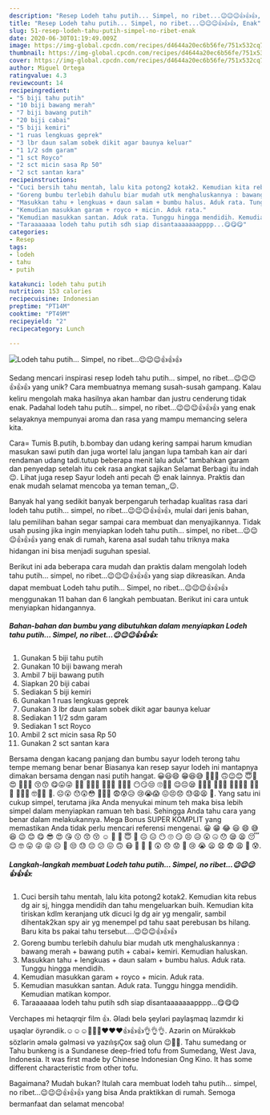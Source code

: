 ```yaml
---
description: "Resep Lodeh tahu putih... Simpel, no ribet...😉😉😉👍👍👍, Enak"
title: "Resep Lodeh tahu putih... Simpel, no ribet...😉😉😉👍👍👍, Enak"
slug: 51-resep-lodeh-tahu-putih-simpel-no-ribet-enak
date: 2020-06-30T01:19:49.009Z
image: https://img-global.cpcdn.com/recipes/d4644a20ec6b56fe/751x532cq70/lodeh-tahu-putih-simpel-no-ribet😉😉😉👍👍👍-foto-resep-utama.jpg
thumbnail: https://img-global.cpcdn.com/recipes/d4644a20ec6b56fe/751x532cq70/lodeh-tahu-putih-simpel-no-ribet😉😉😉👍👍👍-foto-resep-utama.jpg
cover: https://img-global.cpcdn.com/recipes/d4644a20ec6b56fe/751x532cq70/lodeh-tahu-putih-simpel-no-ribet😉😉😉👍👍👍-foto-resep-utama.jpg
author: Miguel Ortega
ratingvalue: 4.3
reviewcount: 14
recipeingredient:
- "5 biji tahu putih"
- "10 biji bawang merah"
- "7 biji bawang putih"
- "20 biji cabai"
- "5 biji kemiri"
- "1 ruas lengkuas geprek"
- "3 lbr daun salam sobek dikit agar baunya keluar"
- "1 1/2 sdm garam"
- "1 sct Royco"
- "2 sct micin sasa Rp 50"
- "2 sct santan kara"
recipeinstructions:
- "Cuci bersih tahu mentah, lalu kita potong2 kotak2. Kemudian kita rebus dg air sj, hingga mendidih dan tahu mengeluarkan buih. Kemudian kita tiriskan kdlm keranjang utk dicuci lg dg air yg mengalir, sambil dihentak2kan spy air yg menempel pd tahu saat perebusan bs hilang. Baru kita bs pakai tahu tersebut....😉😉😉👍👍👍"
- "Goreng bumbu terlebih dahulu biar mudah utk menghaluskannya : bawang merah + bawang putih + cabai+ kemiri. Kemudian haluskan."
- "Masukkan tahu + lengkuas + daun salam + bumbu halus. Aduk rata. Tunggu hingga mendidih."
- "Kemudian masukkan garam + royco + micin. Aduk rata."
- "Kemudian masukkan santan. Aduk rata. Tunggu hingga mendidih. Kemudian matikan kompor."
- "Taraaaaaaa lodeh tahu putih sdh siap disantaaaaaaapppp...😋😋😋"
categories:
- Resep
tags:
- lodeh
- tahu
- putih

katakunci: lodeh tahu putih 
nutrition: 153 calories
recipecuisine: Indonesian
preptime: "PT14M"
cooktime: "PT49M"
recipeyield: "2"
recipecategory: Lunch

---
```



![Lodeh tahu putih... Simpel, no ribet...😉😉😉👍👍👍](https://img-global.cpcdn.com/recipes/d4644a20ec6b56fe/751x532cq70/lodeh-tahu-putih-simpel-no-ribet😉😉😉👍👍👍-foto-resep-utama.jpg)

Sedang mencari inspirasi resep lodeh tahu putih... simpel, no ribet...😉😉😉👍👍👍 yang unik? Cara membuatnya memang susah-susah gampang. Kalau keliru mengolah maka hasilnya akan hambar dan justru cenderung tidak enak. Padahal lodeh tahu putih... simpel, no ribet...😉😉😉👍👍👍 yang enak selayaknya mempunyai aroma dan rasa yang mampu memancing selera kita.

Cara= Tumis B.putih, b.bombay dan udang kering sampai harum kmudian masukan sawi putih dan juga wortel lalu jangan lupa tambah kan air dari rendaman udang tadi.tutup beberapa menit lalu aduk&#34; tambahkan garam dan penyedap setelah itu cek rasa angkat sajikan Selamat Berbagi itu indah😉. Lihat juga resep Sayur lodeh anti pecah 😍 enak lainnya. Praktis dan enak mudah selamat mencoba ya teman teman,,😉.

Banyak hal yang sedikit banyak berpengaruh terhadap kualitas rasa dari lodeh tahu putih... simpel, no ribet...😉😉😉👍👍👍, mulai dari jenis bahan, lalu pemilihan bahan segar sampai cara membuat dan menyajikannya. Tidak usah pusing jika ingin menyiapkan lodeh tahu putih... simpel, no ribet...😉😉😉👍👍👍 yang enak di rumah, karena asal sudah tahu triknya maka hidangan ini bisa menjadi suguhan spesial.


Berikut ini ada beberapa cara mudah dan praktis dalam mengolah lodeh tahu putih... simpel, no ribet...😉😉😉👍👍👍 yang siap dikreasikan. Anda dapat membuat Lodeh tahu putih... Simpel, no ribet...😉😉😉👍👍👍 menggunakan 11 bahan dan 6 langkah pembuatan. Berikut ini cara untuk menyiapkan hidangannya.

<!--inarticleads1-->

##### Bahan-bahan dan bumbu yang dibutuhkan dalam menyiapkan Lodeh tahu putih... Simpel, no ribet...😉😉😉👍👍👍:

1. Gunakan 5 biji tahu putih
1. Gunakan 10 biji bawang merah
1. Ambil 7 biji bawang putih
1. Siapkan 20 biji cabai
1. Sediakan 5 biji kemiri
1. Gunakan 1 ruas lengkuas geprek
1. Gunakan 3 lbr daun salam sobek dikit agar baunya keluar
1. Sediakan 1 1/2 sdm garam
1. Sediakan 1 sct Royco
1. Ambil 2 sct micin sasa Rp 50
1. Gunakan 2 sct santan kara


Bersama dengan kacang panjang dan bumbu sayur lodeh terong tahu tempe memang benar benar Biasanya kan resep sayur lodeh ini mantapnya dimakan bersama dengan nasi putih hangat. 😀😃😄 😁😆😅 🤣😂🙂 🙃😉😊 😇🥰😍 🤩😘😗 😚😙 😋😛😜 🤪😝 🤑🤗🤭 🤫🤔🤐 🤨😐😑 😶😏😒 🙄😬🤥 😌😔😪 🤤😴😷 🤒🤕🤢 🤮🤧🥵🥶 🥴😵🤯 🤠🥳😎 🤓🧐😟 🙁. ☹️😮 😯😲😳 🥺😦😧 😨😰😥 😢😭😱 😖😣😞 😓😩😫 😤. Yang satu ini cukup simpel, terutama jika Anda menyukai minum teh maka bisa lebih simpel dalam menyiapkan ramuan teh basi. Sehingga Anda tahu cara yang benar dalam melakukannya. Mega Bonus SUPER KOMPLIT yang memastikan Anda tidak perlu mencari referensi mengenai. 😀 😁 😂 😃 😄 😅 😆 😉 😊 😋 😎 😍 😘 😗 😙 😚 ☺️ 🙂 🤗 😇 🤔 😐 😑 😶 🙄 😏 😣 😥 😮 🤐 😯 😪 😫 😴 😌 🤓 😛 😜 😝 ☹ 🙁 😒 😓 😔 😕 😖 🙃 😷 🤒 🤕 🤑 😲 😞 😟 😤 😢 😭 😦 😧 😨 😩 😬 😰. 

<!--inarticleads2-->

##### Langkah-langkah membuat Lodeh tahu putih... Simpel, no ribet...😉😉😉👍👍👍:

1. Cuci bersih tahu mentah, lalu kita potong2 kotak2. Kemudian kita rebus dg air sj, hingga mendidih dan tahu mengeluarkan buih. Kemudian kita tiriskan kdlm keranjang utk dicuci lg dg air yg mengalir, sambil dihentak2kan spy air yg menempel pd tahu saat perebusan bs hilang. Baru kita bs pakai tahu tersebut....😉😉😉👍👍👍
1. Goreng bumbu terlebih dahulu biar mudah utk menghaluskannya : bawang merah + bawang putih + cabai+ kemiri. Kemudian haluskan.
1. Masukkan tahu + lengkuas + daun salam + bumbu halus. Aduk rata. Tunggu hingga mendidih.
1. Kemudian masukkan garam + royco + micin. Aduk rata.
1. Kemudian masukkan santan. Aduk rata. Tunggu hingga mendidih. Kemudian matikan kompor.
1. Taraaaaaaa lodeh tahu putih sdh siap disantaaaaaaapppp...😋😋😋


Verchapes mi hetaqrqir film 👍. Əladı belə şeyləri paylaşmaq lazımdır ki uşaqlar öyrəndik.☺☺☺💋💋💋❤❤❤👍👍👍👌👌👌. Azərin on Mürəkkəb sözlərin əmələ gəlməsi və yazılışıÇox sağ olun 😉👍🏻. Tahu sumedang or Tahu bunkeng is a Sundanese deep-fried tofu from Sumedang, West Java, Indonesia. It was first made by Chinese Indonesian Ong Kino. It has some different characteristic from other tofu. 

Bagaimana? Mudah bukan? Itulah cara membuat lodeh tahu putih... simpel, no ribet...😉😉😉👍👍👍 yang bisa Anda praktikkan di rumah. Semoga bermanfaat dan selamat mencoba!
